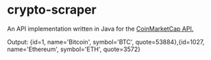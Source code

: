 # crypto-scraper
An API implementation written in Java for the [CoinMarketCap API.](https://coinmarketcap.com/api/)

Output:
{id=1, name='Bitcoin', symbol='BTC', quote=53884},{id=1027, name='Ethereum', symbol='ETH', quote=3572}

